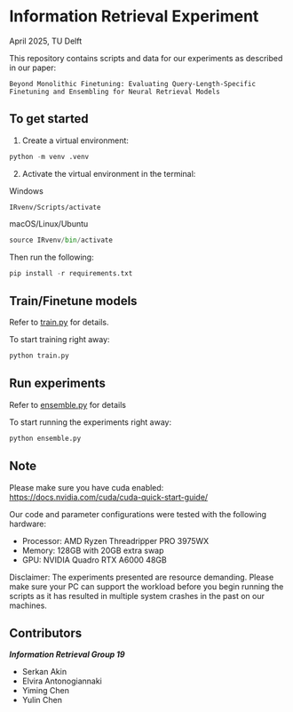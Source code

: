 # Information Retrieval Experiment
April 2025, TU Delft

This repository contains scripts and data for our experiments as described in our paper:

`Beyond Monolithic Finetuning: Evaluating Query-Length-Specific Finetuning and Ensembling for Neural Retrieval Models`


## To get started

1. Create a virtual environment:
```python
python -m venv .venv
```
2. Activate the virtual environment in the terminal:

Windows
```
IRvenv/Scripts/activate
```
macOS/Linux/Ubuntu
```python
source IRvenv/bin/activate
```

Then run the following:
```python
pip install -r requirements.txt
```

## Train/Finetune models
Refer to [train.py](train.py) for details.

To start training right away:
```bash
python train.py
```

## Run experiments
Refer to [ensemble.py](ensemble.py) for details

To start running the experiments right away:
```bash
python ensemble.py
```

## Note
Please make sure you have cuda enabled: https://docs.nvidia.com/cuda/cuda-quick-start-guide/

Our code and parameter configurations were tested with the following hardware:

- Processor: AMD Ryzen Threadripper PRO 3975WX
- Memory: 128GB with 20GB extra swap
- GPU: NVIDIA Quadro RTX A6000 48GB

Disclaimer: The experiments presented are resource demanding. Please make sure your PC can support the workload before you begin running the scripts as it has resulted in multiple system crashes in the past on our machines.

## Contributors
***Information Retrieval Group 19***
- Serkan Akin
- Elvira Antonogiannaki
- Yiming Chen
- Yulin Chen

